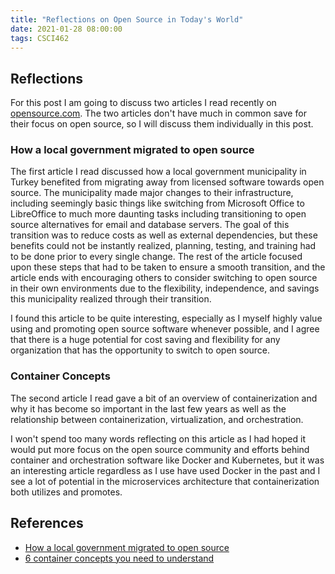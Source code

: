 ```yaml
---
title: "Reflections on Open Source in Today's World"
date: 2021-01-28 08:00:00
tags: CSCI462
---
```


## Reflections

For this post I am going to discuss two articles I read recently on [opensource.com](https://opensource.com).
The two articles don't have much in common save for their focus on open source, so I will discuss them individually in this post.

### How a local government migrated to open source

The first article I read discussed how a local government municipality in Turkey benefited from migrating away from licensed software towards open source.
The municipality made major changes to their infrastructure, including seemingly basic things like switching from Microsoft Office to LibreOffice to much more daunting tasks including transitioning to open source alternatives for email and database servers.
The goal of this transition was to reduce costs as well as external dependencies, but these benefits could not be instantly realized, planning, testing, and training had to be done prior to every single change.
The rest of the article focused upon these steps that had to be taken to ensure a smooth transition, and the article ends with encouraging others to consider switching to open source in their own environments due to the flexibility, independence, and savings this municipality realized through their transition.

I found this article to be quite interesting, especially as I myself highly value using and promoting open source software whenever possible, and I agree that there is a huge potential for cost saving and flexibility for any organization that has the opportunity to switch to open source.

### Container Concepts

The second article I read gave a bit of an overview of containerization and why it has become so important in the last few years as well as the relationship between containerization, virtualization, and orchestration.

I won't spend too many words reflecting on this article as I had hoped it would put more focus on the open source community and efforts behind container and orchestration software like Docker and Kubernetes, but it was an interesting article regardless as I use have used Docker in the past and I see a lot of potential in the microservices architecture that containerization both utilizes and promotes.

## References

- [How a local government migrated to open source](https://opensource.com/article/20/8/linux-government)
- [6 container concepts you need to understand](https://opensource.com/article/20/12/containers-101)
